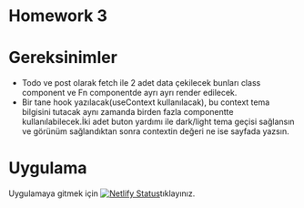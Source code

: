 # Homework 3


# Gereksinimler

- Todo ve post olarak fetch ile 2 adet data çekilecek bunları class component ve Fn componentde ayrı ayrı render edilecek.
- Bir tane hook yazılacak(useContext kullanılacak), bu context tema bilgisini tutacak aynı zamanda birden fazla componentte kullanılabilecek.İki adet buton yardımı ile dark/light tema geçisi sağlansın ve görünüm sağlandıktan sonra contextin değeri ne ise sayfada yazsın.

# Uygulama

Uygulamaya gitmek için [![Netlify Status](https://api.netlify.com/api/v1/badges/034c7cec-ba5d-435a-8a43-0cf9389659ab/deploy-status)](https://app.netlify.com/sites/muhsinarslanhomework3/deploys)tıklayınız.
